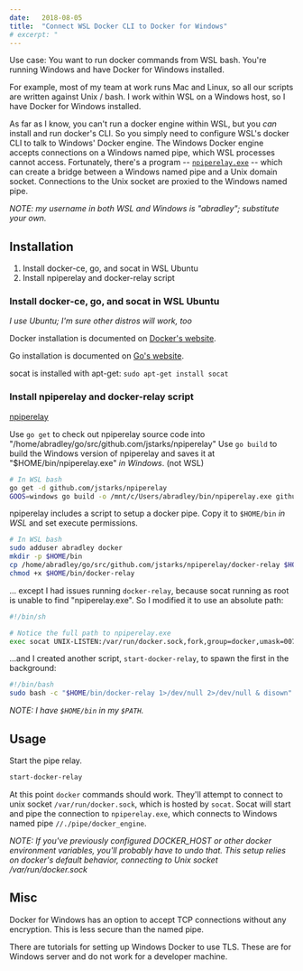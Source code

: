 ```yaml
---
date:   2018-08-05
title:  "Connect WSL Docker CLI to Docker for Windows"
# excerpt: "
---
```


Use case: You want to run docker commands from WSL bash.  You're running Windows and have Docker for Windows installed.

For example, most of my team at work runs Mac and Linux, so all our scripts are written against Unix / bash.  I work within WSL on a Windows host,
so I have Docker for Windows installed.

As far as I know, you can't run a docker engine within WSL, but you *can* install and run docker's CLI.
So you simply need to configure WSL's docker CLI to talk to Windows' Docker engine.  The Windows Docker engine accepts connections
on a Windows named pipe, which WSL processes cannot access.  Fortunately, there's a program --
[`npiperelay.exe`](https://github.com/jstarks/npiperelay) -- which can create a bridge between a Windows
named pipe and a Unix domain socket.  Connections to the Unix socket are proxied to the Windows named pipe.

*NOTE: my username in both WSL and Windows is "abradley"; substitute your own.*

## Installation

1. Install docker-ce, go, and socat in WSL Ubuntu
1. Install npiperelay and docker-relay script

### Install docker-ce, go, and socat in WSL Ubuntu

*I use Ubuntu; I'm sure other distros will work, too*

Docker installation is documented on [Docker's website](https://docs.docker.com/install/linux/docker-ce/ubuntu/).

Go installation is documented on [Go's website](https://github.com/golang/go/wiki/Ubuntu).

socat is installed with apt-get: `sudo apt-get install socat`

### Install npiperelay and docker-relay script

[npiperelay](https://github.com/jstarks/npiperelay)

Use `go get` to check out npiperelay source code into "/home/abradley/go/src/github.com/jstarks/npiperelay"
Use `go build` to build the Windows version of npiperelay and saves it at "$HOME/bin/npiperelay.exe" *in Windows*. (not WSL)

```bash
# In WSL bash
go get -d github.com/jstarks/npiperelay
GOOS=windows go build -o /mnt/c/Users/abradley/bin/npiperelay.exe github.com/jstarks/npiperelay
```

npiperelay includes a script to setup a docker pipe.  Copy it to `$HOME/bin` *in WSL* and set
execute permissions.

```bash
# In WSL bash
sudo adduser abradley docker
mkdir -p $HOME/bin
cp /home/abradley/go/src/github.com/jstarks/npiperelay/docker-relay $HOME/bin/
chmod +x $HOME/bin/docker-relay
```

... except I had issues running `docker-relay`, because socat running as root is unable to find "npiperelay.exe".  So I modified it to use an absolute path:

```bash
#!/bin/sh

# Notice the full path to npiperelay.exe
exec socat UNIX-LISTEN:/var/run/docker.sock,fork,group=docker,umask=007 EXEC:"/mnt/c/Users/abradley/bin/npiperelay.exe -ep -s //./pipe/docker_engine",nofork
```

...and I created another script, `start-docker-relay`, to spawn the first in the background:

```bash
#!/bin/bash
sudo bash -c "$HOME/bin/docker-relay 1>/dev/null 2>/dev/null & disown"
```

*NOTE: I have `$HOME/bin` in my `$PATH`.*

## Usage

Start the pipe relay.

```bash
start-docker-relay
```

At this point `docker` commands should work.  They'll attempt to connect to unix socket `/var/run/docker.sock`, which is hosted by `socat`.  Socat will start and pipe the connection to `npiperelay.exe`, which connects to Windows named pipe `//./pipe/docker_engine`.

*NOTE: If you've previously configured DOCKER_HOST or other docker environment variables, you'll probably have to undo that.  This setup relies on docker's default behavior, connecting to Unix socket /var/run/docker.sock*

## Misc

Docker for Windows has an option to accept TCP connections without any encryption.  This is less secure than the named pipe.

There are tutorials for setting up Windows Docker to use TLS.  These are for Windows server and do not work for a
developer machine.
